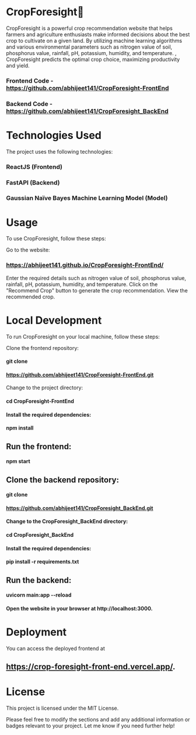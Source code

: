 # CropForesight🌾


CropForesight is a powerful crop recommendation website that helps farmers and agriculture enthusiasts make informed decisions about the best crop to cultivate on a given land. By utilizing machine learning algorithms and various environmental parameters such as nitrogen value of soil, phosphorus value, rainfall, pH, potassium, humidity, and temperature. , CropForesight predicts the optimal crop choice, maximizing productivity and yield.

### Frontend Code -  https://github.com/abhijeet141/CropForesight-FrontEnd 

### Backend Code -  https://github.com/abhijeet141/CropForesight_BackEnd

# Technologies Used
The project uses the following technologies:

### ReactJS (Frontend)

### FastAPI (Backend)

### Gaussian Naïve Bayes Machine Learning Model (Model)

# Usage
To use CropForesight, follow these steps:

Go to the website: 
### https://abhijeet141.github.io/CropForesight-FrontEnd/

Enter the required details such as nitrogen value of soil, phosphorus value, rainfall, pH, potassium, humidity, and temperature.
Click on the "Recommend Crop" button to generate the crop recommendation.
View the recommended crop.

# Local Development
To run CropForesight on your local machine, follow these steps:

Clone the frontend repository:

#### git clone
#### https://github.com/abhijeet141/CropForesight-FrontEnd.git

Change to the project directory:

#### cd CropForesight-FrontEnd

#### Install the required dependencies:

#### npm install

## Run the frontend:

#### npm start
## Clone the backend repository:

#### git clone 
#### https://github.com/abhijeet141/CropForesight_BackEnd.git
#### Change to the CropForesight_BackEnd directory:

#### cd CropForesight_BackEnd
#### Install the required dependencies:

#### pip install -r requirements.txt
## Run the backend:

#### uvicorn main:app --reload

#### Open the website in your browser at http://localhost:3000.

# Deployment

You can access the deployed frontend at 
## https://crop-foresight-front-end.vercel.app/.

# License
This project is licensed under the MIT License.

Please feel free to modify the sections and add any additional information or badges relevant to your project. Let me know if you need further help!
